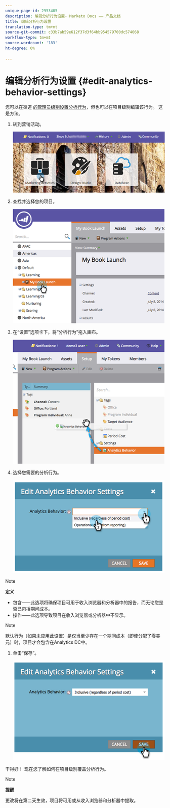 ```yaml
---
unique-page-id: 2953405
description: 编辑分析行为设置- Marketo Docs —— 产品文档
title: 编辑分析行为设置
translation-type: tm+mt
source-git-commit: c33b7ab59e612f37d3f64bb954579700dc574068
workflow-type: tm+mt
source-wordcount: '183'
ht-degree: 0%

---
```



# 编辑分析行为设置 {#edit-analytics-behavior-settings}

您可以在渠道 [的管理员级别设置分析行为](../../../../product-docs/reporting/revenue-cycle-analytics/program-analytics/make-a-program-without-a-period-cost-available-in-revenue-explorer-and-analyzers.md)，但也可以在项目级别编辑该行为。 这是方法。

1. 转到营销活动。

   ![](assets/login-marketing-activities-2.png)

1. 查找并选择您的项目。

   ![](assets/image2014-9-24-11-3a40-3a57.png)

1. 在“设置”选项卡下，将“分析行为”拖入画布。

   ![](assets/image2014-9-24-11-3a41-3a2.png)

1. 选择您需要的分析行为。

   ![](assets/image2014-9-24-11-3a42-3a0.png)

>[!NOTE]
>
>**定义**
>
>* 包含——此选项将确保项目可用于收入浏览器和分析器中的报告，而无论您是否已包括期间成本。
>* 操作——此选项导致项目在收入浏览器或分析器中不显示。

>



>[!NOTE]
>
>默认行为（如果未应用此设置）是仅当至少存在一个期间成本（即使分配了零美元）时，项目才会包含在Analytics DC中。

1. 单击“保存”。

   ![](assets/image2014-9-24-11-3a42-3a6.png)

干得好！ 现在您了解如何在项目级别覆盖分析行为。

>[!NOTE]
>
>**提醒**
>
>更改将在第二天生效，项目将可用或从收入浏览器和分析器中提取。

